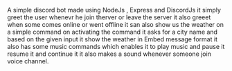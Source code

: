 A simple discord bot made using NodeJs , Express and DiscordJs it simply greet the user whenevr he join therver or leave the server it also greeet when some comes online or 
went offline it san also show us the weather on a simple command on activating the command it asks for a city name and based on the given input it show the weather in Embed message 
format it also has some music commands which enables it to play music and pause it resume it and continue it it also makes a sound whenever someone join voice channel.
